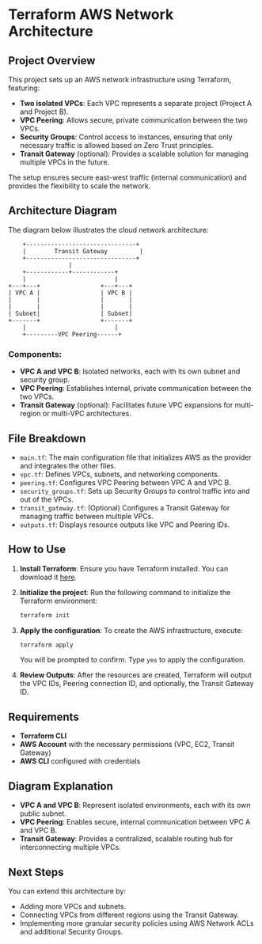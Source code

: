 
# Terraform AWS Network Architecture

## Project Overview

This project sets up an AWS network infrastructure using Terraform, featuring:

- **Two isolated VPCs**: Each VPC represents a separate project (Project A and Project B).
- **VPC Peering**: Allows secure, private communication between the two VPCs.
- **Security Groups**: Control access to instances, ensuring that only necessary traffic is allowed based on Zero Trust principles.
- **Transit Gateway** (optional): Provides a scalable solution for managing multiple VPCs in the future.

The setup ensures secure east-west traffic (internal communication) and provides the flexibility to scale the network.

## Architecture Diagram

The diagram below illustrates the cloud network architecture:

```
    +-------------------------------+
    |        Transit Gateway         |
    +-------------------------------+
                 |
    +------------+------------+
    |                         |
+---+---+                 +---+---+
| VPC A |                 | VPC B |
|       |                 |       |
|       |                 |       |
| Subnet|                 | Subnet|
+-------+                 +-------+
    |                         |
    +---------VPC Peering------+
```

### Components:

- **VPC A and VPC B**: Isolated networks, each with its own subnet and security group.
- **VPC Peering**: Establishes internal, private communication between the two VPCs.
- **Transit Gateway** (optional): Facilitates future VPC expansions for multi-region or multi-VPC architectures.

## File Breakdown

- `main.tf`: The main configuration file that initializes AWS as the provider and integrates the other files.
- `vpc.tf`: Defines VPCs, subnets, and networking components.
- `peering.tf`: Configures VPC Peering between VPC A and VPC B.
- `security_groups.tf`: Sets up Security Groups to control traffic into and out of the VPCs.
- `transit_gateway.tf`: (Optional) Configures a Transit Gateway for managing traffic between multiple VPCs.
- `outputs.tf`: Displays resource outputs like VPC and Peering IDs.

## How to Use

1. **Install Terraform**: Ensure you have Terraform installed. You can download it [here](https://www.terraform.io/downloads.html).

2. **Initialize the project**: Run the following command to initialize the Terraform environment:

   ```bash
   terraform init
   ```

3. **Apply the configuration**: To create the AWS infrastructure, execute:

   ```bash
   terraform apply
   ```

   You will be prompted to confirm. Type `yes` to apply the configuration.

4. **Review Outputs**: After the resources are created, Terraform will output the VPC IDs, Peering connection ID, and optionally, the Transit Gateway ID.

## Requirements

- **Terraform CLI**
- **AWS Account** with the necessary permissions (VPC, EC2, Transit Gateway)
- **AWS CLI** configured with credentials

## Diagram Explanation

- **VPC A and VPC B**: Represent isolated environments, each with its own public subnet.
- **VPC Peering**: Enables secure, internal communication between VPC A and VPC B.
- **Transit Gateway**: Provides a centralized, scalable routing hub for interconnecting multiple VPCs.

## Next Steps

You can extend this architecture by:
- Adding more VPCs and subnets.
- Connecting VPCs from different regions using the Transit Gateway.
- Implementing more granular security policies using AWS Network ACLs and additional Security Groups.
